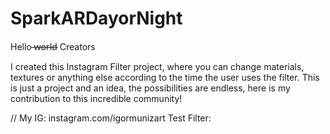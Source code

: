 # SparkARDayorNight

<head> Hello  ̶w̶o̶r̶l̶d̶ Creators  </head>

<body>

I created this Instagram Filter project, where you can change materials, textures or anything else according to the time the user uses the filter.
This is just a project and an idea, the possibilities are endless, here is my contribution to this incredible community!

</body>

//
My IG: instagram.com/igormunizart
Test Filter: 

